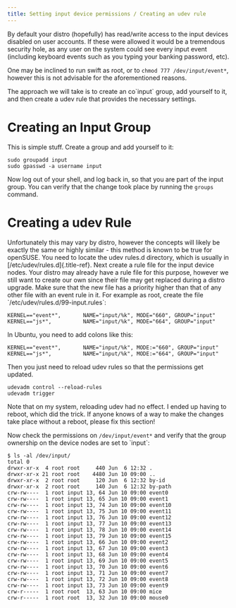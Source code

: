 ```yaml
---
title: Setting input device permissions / Creating an udev rule
---
```


By default your distro (hopefully) has read/write access to the input
devices disabled on user accounts. If these were allowed it would be a
tremendous security hole, as any user on the system could see every
input event (including keyboard events such as you typing your banking
password, etc).

One may be inclined to run swift as root, or to
`chmod 777 /dev/input/event*`, however this is not advisable for the
aforementioned reasons.

The approach we will take is to create an co\`input\` group, add
yourself to it, and then create a udev rule that provides the necessary
settings.

Creating an Input Group
=======================

This is simple stuff. Create a group and add yourself to it:

``` {.}
sudo groupadd input
sudo gpasswd -a username input
```

Now log out of your shell, and log back in, so that you are part of the
input group. You can verify that the change took place by running the
`groups` command.

Creating a udev Rule
====================

Unfortunately this may vary by distro, however the concepts will likely
be exactly the same or highly similar - this method is known to be true
for openSUSE. You need to locate the udev rules.d directory, which is
usually in [/etc/udev/rules.d]{.title-ref}. Next create a rule file for
the input device nodes. Your distro may already have a rule file for
this purpose, however we still want to create our own since their file
may get replaced during a distro upgrade. Make sure that the new file
has a priority higher than that of any other file with an event rule in
it. For example as root, create the file
\`/etc/udev/rules.d/99-input.rules\`:

``` {.}
KERNEL=="event*",       NAME="input/%k", MODE="660", GROUP="input"
KERNEL=="js*",          NAME="input/%k", MODE="664", GROUP="input"
```

In Ubuntu, you need to add colons like this:

``` {.}
KERNEL=="event*",       NAME="input/%k", MODE:="660", GROUP="input"
KERNEL=="js*",          NAME="input/%k", MODE:="664", GROUP="input"
```

Then you just need to reload udev rules so that the permissions get
updated.

``` {.}
udevadm control --reload-rules
udevadm trigger
```

Note that on my system, reloading udev had no effect. I ended up having
to reboot, which did the trick. If anyone knows of a way to make the
changes take place without a reboot, please fix this section!

Now check the permissions on `/dev/input/event*` and verify that the
group ownership on the device nodes are set to \`input\`:

``` {.}
$ ls -al /dev/input/
total 0
drwxr-xr-x  4 root root     440 Jun  6 12:32 .
drwxr-xr-x 21 root root    4480 Jun 10 09:00 ..
drwxr-xr-x  2 root root     120 Jun  6 12:32 by-id
drwxr-xr-x  2 root root     140 Jun  6 12:32 by-path
crw-rw----  1 root input 13, 64 Jun 10 09:00 event0
crw-rw----  1 root input 13, 65 Jun 10 09:00 event1
crw-rw----  1 root input 13, 74 Jun 10 09:00 event10
crw-rw----  1 root input 13, 75 Jun 10 09:00 event11
crw-rw----  1 root input 13, 76 Jun 10 09:00 event12
crw-rw----  1 root input 13, 77 Jun 10 09:00 event13
crw-rw----  1 root input 13, 78 Jun 10 09:00 event14
crw-rw----  1 root input 13, 79 Jun 10 09:00 event15
crw-rw----  1 root input 13, 66 Jun 10 09:00 event2
crw-rw----  1 root input 13, 67 Jun 10 09:00 event3
crw-rw----  1 root input 13, 68 Jun 10 09:00 event4
crw-rw----  1 root input 13, 69 Jun 10 09:00 event5
crw-rw----  1 root input 13, 70 Jun 10 09:00 event6
crw-rw----  1 root input 13, 71 Jun 10 09:00 event7
crw-rw----  1 root input 13, 72 Jun 10 09:00 event8
crw-rw----  1 root input 13, 73 Jun 10 09:00 event9
crw-r-----  1 root root  13, 63 Jun 10 09:00 mice
crw-r-----  1 root root  13, 32 Jun 10 09:00 mouse0
```

